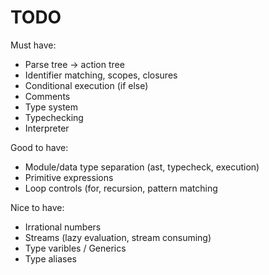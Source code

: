 # TODO

Must have:
- Parse tree -> action tree
- Identifier matching, scopes, closures
- Conditional execution (if else)
- Comments
- Type system
- Typechecking
- Interpreter

Good to have:
- Module/data type separation (ast, typecheck, execution)
- Primitive expressions
- Loop controls (for, recursion, pattern matching

Nice to have:
- Irrational numbers
- Streams (lazy evaluation, stream consuming)
- Type varibles / Generics
- Type aliases
